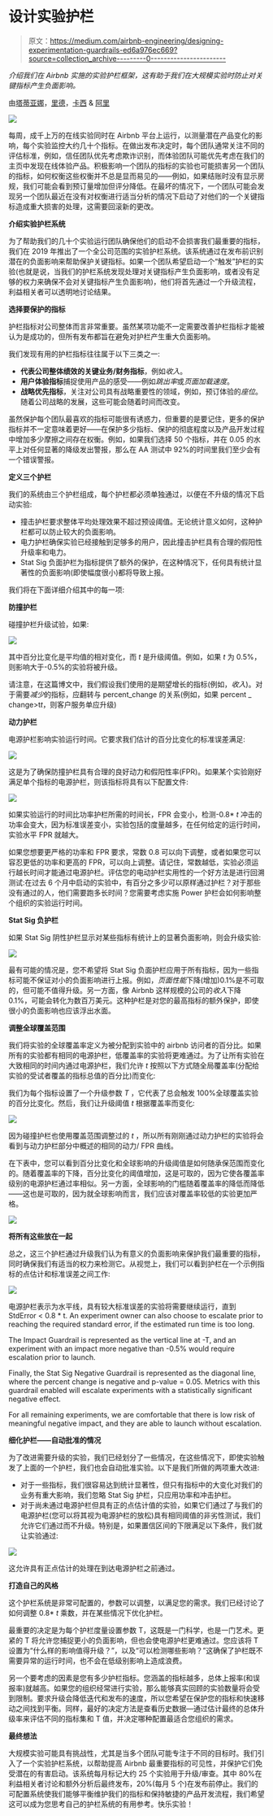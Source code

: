 # 设计实验护栏

> 原文：<https://medium.com/airbnb-engineering/designing-experimentation-guardrails-ed6a976ec669?source=collection_archive---------0----------------------->

*介绍我们在 Airbnb 实施的实验护栏框架，这有助于我们在大规模实验时防止对关键指标产生负面影响。*

由[塔蒂亚娜](/@tatiana.xifara)，[里德](/@ReidAndersen/)，[卡西](/@kathy.a.yang) & [阿里](/@ali.rauh)

![](img/79a20160bfee0edaa497fbb4f0362ff8.png)

每周，成千上万的在线实验同时在 Airbnb 平台上运行，以测量潜在产品变化的影响，每个实验监控大约几十个指标。在做出发布决定时，每个团队通常关注不同的评估标准，例如，信任团队优先考虑欺诈识别，而体验团队可能优先考虑在我们的主页中发现在线体验产品。积极影响一个团队的指标的实验也可能损害另一个团队的指标，如何权衡这些权衡并不总是显而易见的——例如，如果结账时没有显示房规，我们可能会看到预订量增加但评分降低。在最坏的情况下，一个团队可能会发现另一个团队最近在没有对权衡进行适当分析的情况下启动了对他们的一个关键指标造成重大损害的处理，这需要回滚新的更改。

**介绍实验护栏系统**

为了帮助我们的几十个实验运行团队确保他们的启动不会损害我们最重要的指标，我们在 2019 年推出了一个全公司范围的实验护栏系统。该系统通过在发布前识别潜在的负面影响来帮助保护关键指标。如果一个团队希望启动一个“触发”护栏的实验(也就是说，当我们的护栏系统发现处理对关键指标产生负面影响，或者没有足够的权力来确保不会对关键指标产生负面影响)，他们将首先通过一个升级流程，利益相关者可以透明地讨论结果。

**选择要保护的指标**

护栏指标对公司整体而言非常重要。虽然某项功能不一定需要改善护栏指标才能被认为是成功的，但所有发布都旨在避免对护栏产生重大负面影响。

我们发现有用的护栏指标往往属于以下三类之一:

*   **代表公司整体绩效的关键业务/财务指标**，例如*收入*。
*   **用户体验指标**捕捉使用产品的感受——例如*跳出率*或*页面加载速度*。
*   **战略优先指标**，关注对公司具有战略重要性的领域，例如，预订体验的*座位*。随着公司战略的发展，这些可能会随着时间而改变。

虽然保护每个团队最喜欢的指标可能很有诱惑力，但重要的是要记住，更多的保护指标并不一定意味着更好——在保护多少指标、保护的彻底程度以及产品开发过程中增加多少摩擦之间存在权衡。例如，如果我们选择 50 个指标，并在 0.05 的水平上对任何显著的降级发出警报，那么在 AA 测试中 92%的时间里我们至少会有一个错误警报。

**定义三个护栏**

我们的系统由三个护栏组成，每个护栏都必须单独通过，以便在不升级的情况下启动实验:

*   撞击护栏要求整体平均处理效果不超过预设阈值。无论统计意义如何，这种护栏都可以防止较大的负面影响。
*   电力护栏确保实验已经接触到足够多的用户，因此撞击护栏具有合理的假阳性升级率和电力。
*   Stat Sig 负面护栏为指标提供了额外的保护，在这种情况下，任何具有统计显著性的负面影响(即使幅度很小)都将导致上报。

我们将在下面详细介绍其中的每一项:

**防撞护栏**

碰撞护栏升级试验，如果:

![](img/bd2644ec629dc243d8810b334f8e3f06.png)

其中百分比变化是平均值的相对变化，而 *t* 是升级阈值。例如，如果 *t* 为 0.5%，则影响大于-0.5%的实验将被升级。

请注意，在这篇博文中，我们假设我们使用的是期望增长的指标(例如，*收入*)。对于需要*减少*的指标，应翻转与 percent_change 的关系(例如，如果 percent _ change>t*t*，则客户服务单应升级)

**动力护栏**

电源护栏影响实验运行时间。它要求我们估计的百分比变化的标准误差满足:

![](img/c08786f8e464d1bb600e8cc61a39dbb5.png)

这是为了确保防撞护栏具有合理的良好动力和假阳性率(FPR)。如果某个实验刚好满足单个指标的电源护栏，则该指标将具有以下配置文件:

![](img/1820cf5e720091aecf95056d32a136c6.png)

如果实验运行的时间比功率护栏所需的时间长，FPR 会变小，检测-0.8* *t* 冲击的功率会变大，因为标准误差变小，实验包括的度量越多，在任何给定的运行时间，实验水平 FPR 就越大。

如果您想要更严格的功率和 FPR 要求，常数 0.8 可以向下调整，或者如果您可以容忍更低的功率和更高的 FPR，可以向上调整。请记住，常数越低，实验必须运行越长时间才能通过电源护栏。评估您的电动护栏实用性的一个好方法是进行回溯测试:在过去 6 个月中启动的实验中，有百分之多少可以原样通过护栏？对于那些没有通过的人，他们需要跑多长时间？您需要考虑实施 Power 护栏会如何影响整个组织的实验运行时间。

**Stat Sig 负护栏**

如果 Stat Sig 阴性护栏显示对某些指标有统计上的显著负面影响，则会升级实验:

![](img/a7bcfc8099c754bc18f15f7b486e03c1.png)

最有可能的情况是，您不希望将 Stat Sig 负面护栏应用于所有指标，因为一些指标可能不保证对小的负面影响进行上报。例如，*页面性能*下降(增加)0.1%是不可取的，但可能不值得升级。另一方面，像 Airbnb 这样规模的公司的*收入*下降 0.1%，可能会转化为数百万美元。这种护栏是对您的最高指标的额外保护，即使很小的负面影响也应该浮出水面。

**调整全球覆盖范围**

我们将实验的全球覆盖率定义为被分配到实验中的 airbnb 访问者的百分比。如果所有的实验都有相同的电源护栏，低覆盖率的实验将更难通过。为了让所有实验在大致相同的时间内通过电源护栏，我们允许 *t* 按照以下方式随全局覆盖率(分配给实验的受试者覆盖的指标总值的百分比)而变化:

我们为每个指标设置了一个升级参数 *T* ，它代表了总会触发 100%全球覆盖实验的百分比变化。然后，我们让升级阈值 *t* 根据覆盖率而变化:

![](img/4e31d822a0360e49f39e65bd0561d2f1.png)

因为碰撞护栏也使用覆盖范围调整过的 *t* ，所以所有刚刚通过动力护栏的实验将会看到与动力护栏部分中概述的相同的动力/ FPR 曲线。

在下表中，您可以看到百分比变化和全球影响的升级阈值是如何随承保范围而变化的。随着覆盖率的下降，百分比变化的阈值增加，这是可取的，因为它使各覆盖率级别的电源护栏通过率相似。另一方面，全球影响的门槛随着覆盖率的降低而降低——这也是可取的，因为就全球影响而言，我们应该对覆盖率较低的实验更加严格。

![](img/aa0204828aee9ea9da1c1349c2bc3b21.png)

**将所有这些放在一起**

总之，这三个护栏通过升级我们认为有意义的负面影响来保护我们最重要的指标，同时确保我们有适当的权力来检测它。从视觉上，我们可以看到护栏在一个示例指标的点估计和标准误差之间工作:

![](img/33852655a6adb746c9521ee09e5883dd.png)

电源护栏表示为水平线，具有较大标准误差的实验将需要继续运行，直到 StdError < 0.8 * t. An experiment owner can also choose to escalate prior to reaching the required standard error, if the estimated run time is too long.

The Impact Guardrail is represented as the vertical line at -T, and an experiment with an impact more negative than -0.5% would require escalation prior to launch.

Finally, the Stat Sig Negative Guardrail is represented as the diagonal line, where the percent change is negative and p-value = 0.05\. Metrics with this guardrail enabled will escalate experiments with a statistically significant negative effect.

For all remaining experiments, we are comfortable that there is low risk of meaningful negative impact, and they are able to launch without escalation.

**细化护栏——自动批准的情况**

为了改进需要升级的实验，我们已经划分了一些情况，在这些情况下，即使实验触发了上面的一个护栏，我们也会自动批准实验。以下是我们所做的两项重大改进:

*   对于一些指标，我们很容易达到统计显著性，但只有指标中的大变化对我们的业务有重大影响，我们忽略 Stat Sig 护栏，只应用功率和冲击护栏。
*   对于尚未通过电源护栏但具有正的点估计值的实验，如果它们通过了与我们的电源护栏(您可以将其视为电源护栏的放松)具有相同阈值的非劣性测试，我们允许它们通过而不升级。特别是，如果置信区间的下限满足以下条件，我们就让实验通过:

![](img/b52e4f75059adc17695cfb2c46662b54.png)

这允许具有正点估计的处理在到达电源护栏之前通过。

**打造自己的风格**

这个护栏系统是非常可配置的，参数可以调整，以满足您的需求。我们已经讨论了如何调整 0.8* *t* 乘数，并在某些情况下优化护栏。

最重要的决定是为每个护栏度量设置参数 T，这既是一门科学，也是一门艺术。更紧的 T 将允许您捕捉更小的负面影响，但也会使电源护栏更难通过。您应该将 T 设置为“什么样的影响值得升级？”，以及“可以检测哪些影响？”这确保了护栏既不需要异常的运行时间，也不会在低级别影响上造成浪费。

另一个要考虑的因素是您有多少护栏指标。您涵盖的指标越多，总体上报率(和误报率)就越高。如果您的组织经常进行实验，那么能够真实回顾的实验数量将会受到限制。要求升级会降低迭代和发布的速度，所以您希望在保护您的指标和快速移动之间找到平衡。同样，最好的决定方法是查看历史数据—通过估计最终的总体升级率来评估不同的指标集和 T 值，并决定哪种配置最适合您组织的需求。

**最终想法**

大规模实验可能具有挑战性，尤其是当多个团队可能专注于不同的目标时。我们引入了一个实验护栏系统，以帮助提高 Airbnb 最重要指标的可见性，并保护它们免受潜在的有害启动。该系统每月标记大约 25 个实验用于升级/审查。其中 80%在利益相关者讨论和额外分析后最终发布，20%(每月 5 个)在发布前停止。我们的可配置系统使我们能够平衡维护我们的指标和保持敏捷的产品开发流程，我们希望这可以成为您思考自己的护栏系统的有用参考。快乐实验！